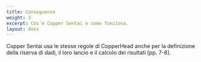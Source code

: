```yaml
---
title: Conseguenze
weight: 3
excerpt: Cos'è Copper Sentai e come funziona.
layout: docs
---
```

Copper Sentai usa le stesse regole di CopperHead anche per la definizione della riserva di dadi, il loro lancio e il calcolo dei risultati [pp. 7-8].